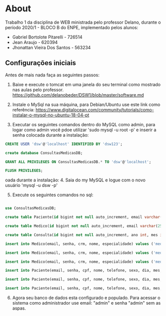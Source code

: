 # About

Trabalho 1 da disciplina de WEB ministrada pelo professor Delano, durante o período 2020/1 - BLOCO B do ENPE, implementado pelos alunos:

  - Gabriel Bortolote Pitarelli - 726514
  - Jean Araujo - 620394
  - Jhonattan Vieira Dos Santos - 563234

## Configurações iniciais

Antes de mais nada faça as seguintes passos:

1. Baixe e execute o tomcat em uma janela do seu terminal como mostrado nas aulas pelo professor.
https://github.com/delanobeder/DSW1/blob/master/software.md

2. Instale o MySql na sua máquina, para Debian/Ubuntu use este link como referência:
https://www.digitalocean.com/community/tutorials/como-instalar-o-mysql-no-ubuntu-18-04-pt

3. Executar os seguintes comandos dentro do MySQL como admin, para logar como admin você pdoe utilizar 'sudo mysql -u root -p' e inserir a senha colocada durante a instalação:

```sql
CREATE USER 'dsw'@'localhost' IDENTIFIED BY 'dsw123';

create database ConsultasMedicasDB;

GRANT ALL PRIVILEGES ON ConsultasMedicasDB.* TO 'dsw'@'localhost';

FLUSH PRIVILEGES;
```
oada durante a instalação:
4. Saia do my MySQL e logue com o novo usuário 'mysql -u dsw -p'

5. Execute os seguintes comandos no sql:

```sql

use ConsultasMedicasDB;

create table Paciente(id bigint not null auto_increment, email varchar(256), senha varchar(48), cpf varchar(20) not null unique, nome varchar(256) not null, telefone varchar(20), sexo int, dia int, mes int, ano int, primary key (id));

create table Medico(id bigint not null auto_increment, email varchar(256), senha varchar(48), crm varchar(48) not null unique, nome varchar(256), especialidade int, primary key (id));

create table Consulta(id bigint not null auto_increment, ano int, mes int, dia int, hora int, minuto int, paciente bigint, medico bigint, foreign key (paciente) references Paciente(id) on delete cascade, foreign key (medico) references Medico(id) on delete cascade, primary key (id));

insert into Medico(email, senha, crm, nome, especialidade) values ('medico1@email.com', 'medico1', '31231/SP', 'Fabrício Inácio da Silva', 0);

insert into Medico(email, senha, crm, nome, especialidade) values ('medico2@email.com', 'medico2', '142342/BA', 'Jãozinho Mão Tremida', 1);

insert into Medico(email, senha, crm, nome, especialidade) values ('medico3@email.com', 'medico3', '3487/GO', 'Cícero Alvez de Caminha', 2);

insert into Paciente(email, senha, cpf, nome, telefone, sexo, dia, mes, ano) values ('paciente1@email.com', 'paciente1', '145.345.654-33', 'Faber Castel dos Reis', '+5516912341234', 0, 1, 4, 1998);

insert into Paciente(email, senha, cpf, nome, telefone, sexo, dia, mes, ano) values ('paciente2@email.com', 'paciente2', '123.123.123-12', 'Mário Lanche Feliz', '+5516943214321', 0, 2, 5, 1991);

insert into Paciente(email, senha, cpf, nome, telefone, sexo, dia, mes, ano) values ('paciente3@email.com', 'paciente3', '321.321.321-32', 'Ines Quecível a Souza', '+5516901230123', 0, 10, 7, 2003);

```

6. Agora seu banco de dados esta configurado e populado. Para acessar o sistema como administrador use email: "admin" e senha "admin"
sem as aspas.

